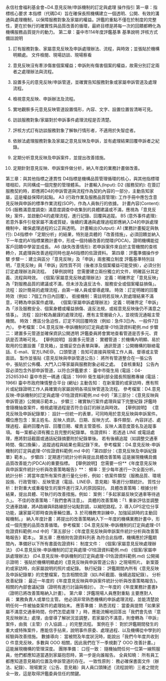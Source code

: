永信社會福利基金會~D4.意見反映/申訴機制的訂定與處理 操作指引
第一章：指標核心要求
本指標（代碼D4）旨在確保長照機構建立一個透明、公開、有效的溝通與處理機制，以保障服務對象及家屬的權益。評鑑的重點不僅在於制度的完整性，更在於執行的確實性與品質改善的循環，最終目標是將每一次的回饋都轉化為機構服務品質提升的動力。
第二章：臺中市114年度評鑑基準
基準說明
評核方式
備註說明
1. 訂有服務對象、家屬意見反映及申訴處理辦法、流程，與時效；並張貼於機構明顯處。
文件檢閱、現場訪談、現場察看
1. 意見反映沒有牽涉傷害個案權益；申訴則有傷害個案的權益，故需分別訂定兩者之處理辦法與流程。
2. 設置多元的意見反映/申訴管道，並確實告知服務對象或家屬申訴管道及處理流程。
1. 檢視意見反映、申訴辦法及流程。
2. 實地觀察多元意見反映管道設置情形，內容、文字、設置位置皆清晰可見。
3. 訪談服務對象/家屬對於申訴事件處理流程是否清楚。
2. 評核方式訂有訪談服務對象了解執行情形者，不適用於失智症者。
3. 依辦法處理服務對象及家屬之意見反映及申訴，並有處理結果回覆申訴者之紀錄。


4. 定期分析意見反映及申訴案件，並提出改善措施。
4. 定期針對意見反映、申訴案件做分析，納入年度的業務計畫做改善。

第三章：與其他指標之連貫性
D4指標是機構品質管理循環的核心，與其他指標環環相扣，共同構成一個完整的管理體系。
計畫輸入(Input):
D2 (服務契約): 在簽訂服務契約時，即應將D4的申訴管道與流程作為契約內容的一部分，主動告知家屬，這是權益保障的起點。
A3 (行政作業及服務品質管理): 工作手冊中應包含意見反映與申訴的標準作業流程(SOP)，作為人員執行的依據。
計畫內容(Content):
D5 (服務滿意度調查): 滿意度調查中收集到的具體建議或不滿，應視為「意見反映」案件，並啟動D4的處理流程，進行記錄、回覆與追蹤。
B5 (意外事件處理): 若意外事件引發家屬不滿或質疑，後續的溝通與處理過程即應納入D4的申訴處理機制中，確保處理過程的公正與透明。
計畫輸出(Output):
A1 (業務計畫擬定與執行): D4指標中「定期分析」的結果，特別是具體的「改善措施」，必須回饋並納入下一年度的A1指標業務計畫中，形成一個持續改善的閉環(PDCA)，證明機構能從客戶回饋中學習並成長。
A6 (缺失改善情形): 若申訴案件來自於主管機關的查核轉介，其處理與改善過程同時也是A6指標的佐證資料。
第四章：評鑑準備操作步驟
步驟一：建立與區分「意見反映」及「申訴」兩套獨立制度
評鑑基準特別註明，「意見反映」與「申訴」因性質不同（後者涉及個案權益可能受損），必須分別訂定處理辦法與流程。
【舉例說明】
您需要建立兩份獨立的文件，明確區分其定義、流程與時效。
《個案/家屬意見反映處理辦法》
定義：明確界定「意見反映」為「對服務品質的建議或不滿，但未涉及違反法令、服務安全或個案權益損傷」。
流程：設計簡易的處理流程，由第一線人員或督導處理。
時效：訂定明確的回覆時效（例如：7個工作日內回覆）。
銜接機制：需註明若反映人對處理結果不滿意，可轉為申訴案件處理。
《個案/家屬申訴處理辦法》
定義：明確界定「申訴」為「涉及服務安全、個案身體或權益損傷、違反法規，或經意見反映後仍不滿意之情事」。
流程：設計較為嚴謹的處理流程，應有主管層級介入，並視情況通報主管機關。
時效：應區分急迫性，訂定不同回覆時效（例如：急件3日內、一般件7日內）。
參考檔案：D4.意見反映-申訴機制的訂定與處理-01佐證資料範例.md
步驟二：建置多元管道並確保資訊公開透明
評鑑委員將會實地查看管道是否多元、資訊是否清晰可見。
【舉例說明】
設置多元管道：
實體管道：於機構內明顯、易於取用的位置設置「意見箱」，並備妥空白表單與筆。
通訊管道：公開機構的聯絡電話、E-mail、官方LINE@。
口頭管道：告知可直接與現場工作人員、督導或主管面談。
製作並張貼《意見反映與申訴管道公告》：
將所有管道整合在一張公告中，張貼於公佈欄、大門入口等家屬與服務對象必經之處。
【查核重點】 公告內容必須包含外部申訴管道，以符合評鑑要求：
臺中市衛生局 (電話：04-25265394)
臺中市民一碼通 (電話：1999)
衛生福利部全國長照服務專線 (電話：1966)
臺中市政府陳情整合平台 (網址)
主動告知：
在新案簽約或家訪時，應有照片或紀錄證明工作人員確實向家屬說明各項反映管道及流程。
參考檔案：D4.意見反映-申訴機制的訂定與處理-01佐證資料範例.md 中的「第三部分：《意見反映與申訴管道》公開揭示範本」。
步驟三：確實執行案件處理與留下完整紀錄
評鑑時會隨機抽查案件，檢視處理過程是否符合自訂的辦法與時效。
【舉例說明】
《意見反映及申訴紀錄單》：
設計一份統一的表單，可同時用於意見反映與申訴案件。
欄位應包含：案主姓名、反映人資訊、日期、反映方式、事件類型、內容詳述、處理過程、最終回覆內容、回覆日期、權責主管簽核、反映人滿意度簽名及追蹤事項。
每一案都必須有獨立且完整的紀錄單。
佐證資料：
若透過 LINE 或電話處理，應將對話截圖或通話紀錄摘要附於紀錄單後。
若有後續追蹤（如調整交通車時間、傷口換藥），追蹤過程與結果也需記錄下來。
參考檔案：D4.意見反映-申訴機制的訂定與處理-01佐證資料範例.md 中的「第四部分：《意見反映及申訴紀錄單》範本」。
步驟四：定期進行統計分析與提出具體改善策略
這是展現機構具備品質改善能力(PDCA)的重要指標。
【舉例說明】
您需要一份**《年度意見反映與申訴案件統計分析與改善策略報告》**：
頻率：至少每年進行一次全面分析。
統計分析：將當年度所有案件進行量化分析，例如：依案件類型（服務品質、環境設施、行政管理）、反映管道（電話、LINE@、意見箱）等進行分類統計。
質性分析：針對重大或重複發生的案件進行深入的原因探討。
具體改善策略：根據分析結果，提出具體、可執行的改善措施。例如：
案例：「多起家屬反映交通車等待過久」。
不佳的改善策略：「我們會再注意」。
具體的改善策略：「1. 重新評估並調整交通車路線，將A路線與B路線部分站點對調，以縮短路程。2. 導入GPS定位分享功能，讓家屬可即時查詢車輛位置。3. 於司機教育訓練中，加強延誤時的主動回報機制。」
納入年度計畫：將提出的改善策略納入下一年度的機構業務計畫中，形成一個完整的品質改善循環。
參考檔案：D4.意見反映-申訴機制的訂定與處理-01佐證資料範例.md 中的「第五部分：《年度意見反映與申訴案件統計分析與改善策略報告》範本」。
第五章：應檢附佐證資料列表
為符合此指標，機構應於評鑑期間內，準備好以下所有書面佐證資料：
制度文件：
《個案/家屬意見反映處理辦法》 (D4.意見反映-申訴機制的訂定與處理-01佐證資料範例.md)
《個案/家屬申訴處理辦法》 (D4.意見反映-申訴機制的訂定與處理-01佐證資料範例.md)
公開揭示證明：
張貼於機構明顯處的《意見反映與申訴管道公告》之現場照片。
新案簽約或家訪時，向家屬說明的照片或紀錄。
執行紀錄：
評鑑期間內所有《意見反映及申訴紀錄單》的完整檔案，包含相關佐證（如LINE截圖、後續追蹤紀錄）。
分析改善紀錄：
最近一年度的《年度意見反映與申訴案件統計分析與改善策略報告》。
相關的內部會議紀錄（證明有進行討論與檢討）。
次一年度的《年度業務計畫書》（證明已將改善策略納入計畫）。
第六章：評鑑現場人員應對重點
主要應對人員：
業務負責人或單位主管。 他必須非常熟悉機構的申訴處理流程，並能清楚說明任何一件被抽查案件的處理始末。
應答準備：
熟悉流程： 當委員提問「如果家屬不滿意交通車時間，你們怎麼處理？」時，應能流暢地回答出「我們會先依『意見反映辦法』處理，由督導了解狀況並調整，若家屬仍不滿意，則會轉為『申訴』案件，由我（主管）介入協調...」的完整流程。
案例在手： 對於評鑑期間發生的重大或特殊案件，應能信手拈來，說明事件原委、處理過程、以及機構從中學到的經驗與改善措施。
數據導向： 當被問及年度狀況時，能說出「我們今年度共收到 O 件意見反映，多數與 OOO 相關，因此我們在下一季規劃了 OOO 改善計畫。」這能展現機構的管理深度。
團隊準備：
口徑一致： 隨機抽問任何一位第一線照服員，他們都應知道當遇到家屬抱怨時，第一步是向誰報告。
全員知曉： 所有員工都應知道意見箱的位置及申訴管道的存在。
一致性原則：
務必確保書面文件（辦法、紀錄）、現場實況（公告、意見箱）與人員口頭陳述（流程說明）三者之間完全一致，這是取得評鑑委員信任的關鍵。
